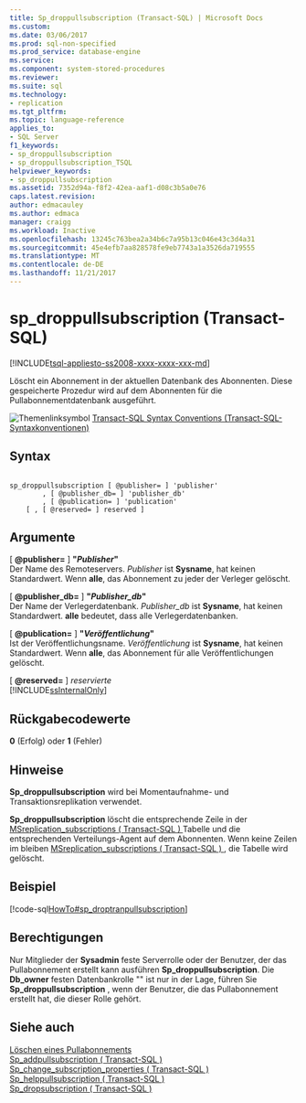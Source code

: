 ```yaml
---
title: Sp_droppullsubscription (Transact-SQL) | Microsoft Docs
ms.custom: 
ms.date: 03/06/2017
ms.prod: sql-non-specified
ms.prod_service: database-engine
ms.service: 
ms.component: system-stored-procedures
ms.reviewer: 
ms.suite: sql
ms.technology:
- replication
ms.tgt_pltfrm: 
ms.topic: language-reference
applies_to:
- SQL Server
f1_keywords:
- sp_droppullsubscription
- sp_droppullsubscription_TSQL
helpviewer_keywords:
- sp_droppullsubscription
ms.assetid: 7352d94a-f8f2-42ea-aaf1-d08c3b5a0e76
caps.latest.revision: 
author: edmacauley
ms.author: edmaca
manager: craigg
ms.workload: Inactive
ms.openlocfilehash: 13245c763bea2a34b6c7a95b13c046e43c3d4a31
ms.sourcegitcommit: 45e4efb7aa828578fe9eb7743a1a3526da719555
ms.translationtype: MT
ms.contentlocale: de-DE
ms.lasthandoff: 11/21/2017
---
```

# <a name="spdroppullsubscription-transact-sql"></a>sp_droppullsubscription (Transact-SQL)
[!INCLUDE[tsql-appliesto-ss2008-xxxx-xxxx-xxx-md](../../includes/tsql-appliesto-ss2008-xxxx-xxxx-xxx-md.md)]

  Löscht ein Abonnement in der aktuellen Datenbank des Abonnenten. Diese gespeicherte Prozedur wird auf dem Abonnenten für die Pullabonnementdatenbank ausgeführt.  
  
 ![Themenlinksymbol](../../database-engine/configure-windows/media/topic-link.gif "Topic link icon") [Transact-SQL Syntax Conventions (Transact-SQL-Syntaxkonventionen)](../../t-sql/language-elements/transact-sql-syntax-conventions-transact-sql.md)  
  
## <a name="syntax"></a>Syntax  
  
```  
  
sp_droppullsubscription [ @publisher= ] 'publisher'  
        , [ @publisher_db= ] 'publisher_db'  
        , [ @publication= ] 'publication'  
    [ , [ @reserved= ] reserved ]  
```  
  
## <a name="arguments"></a>Argumente  
 [  **@publisher=** ] **"***Publisher***"**  
 Der Name des Remoteservers. *Publisher* ist **Sysname**, hat keinen Standardwert. Wenn **alle**, das Abonnement zu jeder der Verleger gelöscht.  
  
 [  **@publisher_db=** ] **"***Publisher_db***"**  
 Der Name der Verlegerdatenbank. *Publisher_db* ist **Sysname**, hat keinen Standardwert. **alle** bedeutet, dass alle Verlegerdatenbanken.  
  
 [  **@publication=** ] **"***Veröffentlichung***"**  
 Ist der Veröffentlichungsname. *Veröffentlichung* ist **Sysname**, hat keinen Standardwert. Wenn **alle**, das Abonnement für alle Veröffentlichungen gelöscht.  
  
 [  **@reserved=** ] *reservierte*  
 [!INCLUDE[ssInternalOnly](../../includes/ssinternalonly-md.md)]  
  
## <a name="return-code-values"></a>Rückgabecodewerte  
 **0** (Erfolg) oder **1** (Fehler)  
  
## <a name="remarks"></a>Hinweise  
 **Sp_droppullsubscription** wird bei Momentaufnahme- und Transaktionsreplikation verwendet.  
  
 **Sp_droppullsubscription** löscht die entsprechende Zeile in der [MSreplication_subscriptions &#40; Transact-SQL &#41; ](../../relational-databases/system-tables/msreplication-subscriptions-transact-sql.md) Tabelle und die entsprechenden Verteilungs-Agent auf dem Abonnenten. Wenn keine Zeilen im bleiben [MSreplication_subscriptions &#40; Transact-SQL &#41; ](../../relational-databases/system-tables/msreplication-subscriptions-transact-sql.md), die Tabelle wird gelöscht.  
  
## <a name="example"></a>Beispiel  
 [!code-sql[HowTo#sp_droptranpullsubscription](../../relational-databases/replication/codesnippet/tsql/sp-droppullsubscription-_1.sql)]  
  
## <a name="permissions"></a>Berechtigungen  
 Nur Mitglieder der **Sysadmin** feste Serverrolle oder der Benutzer, der das Pullabonnement erstellt kann ausführen **Sp_droppullsubscription**. Die **Db_owner** festen Datenbankrolle "" ist nur in der Lage, führen Sie **Sp_droppullsubscription** , wenn der Benutzer, die das Pullabonnement erstellt hat, die dieser Rolle gehört.  
  
## <a name="see-also"></a>Siehe auch  
 [Löschen eines Pullabonnements](../../relational-databases/replication/delete-a-pull-subscription.md)   
 [Sp_addpullsubscription &#40; Transact-SQL &#41;](../../relational-databases/system-stored-procedures/sp-addpullsubscription-transact-sql.md)   
 [Sp_change_subscription_properties &#40; Transact-SQL &#41;](../../relational-databases/system-stored-procedures/sp-change-subscription-properties-transact-sql.md)   
 [Sp_helppullsubscription &#40; Transact-SQL &#41;](../../relational-databases/system-stored-procedures/sp-helppullsubscription-transact-sql.md)   
 [Sp_dropsubscription &#40; Transact-SQL &#41;](../../relational-databases/system-stored-procedures/sp-dropsubscription-transact-sql.md)  
  
  
